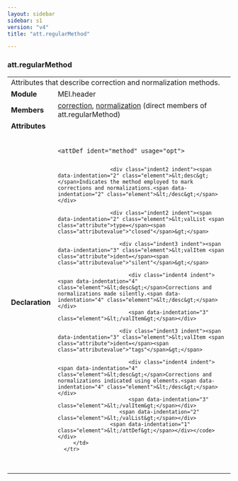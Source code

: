 ```yaml
---
layout: sidebar
sidebar: s1
version: "v4"
title: "att.regularMethod"

---
```


<div class="classSpec att">
   <h3 id="att.regularMethod">att.regularMethod</h3>
   <table class="wovenodd">
      <tr>
         <td colspan="2" class="wovenodd-col2">Attributes that describe correction and normalization methods.</td>
      </tr>
      <tr>
         <td class="wovenodd-col1"><strong>Module</strong></td>
         <td class="wovenodd-col2">MEI.header</td>
      </tr>
      <tr>
         <td class="wovenodd-col1"><strong>Members</strong></td>
         <td class="wovenodd-col2">
            <div class="parent">
               <div><a class="link_odd_elementSpec" href="{{ site.baseurl }}/{{ page.version }}/elements/correction.html">correction</a>, <a class="link_odd_elementSpec" href="{{ site.baseurl }}/{{ page.version }}/elements/normalization.html">normalization</a> (direct members of att.regularMethod)
               </div>
            </div>
         </td>
      </tr>
      <tr>
         <td class="wovenodd-col1"><strong>Attributes</strong></td>
         <td class="wovenodd-col2"></td>
      </tr>
      <tr>
         <td class="wovenodd-col1"><strong>Declaration</strong></td>
         <td class="wovenodd-col2">
            <div class="code" xml:space="preserve" data-lang="ODD"><code>
                  <div class="indent1 indent"><span data-indentation="1" class="element">&lt;attDef <span class="attribute">ident=</span><span class="attributevalue">"method"</span> <span class="attribute">usage=</span><span class="attributevalue">"opt"</span>&gt;</span>
                     
                     <div class="indent2 indent"><span data-indentation="2" class="element">&lt;desc&gt;</span>Indicates the method employed to mark corrections and normalizations.<span data-indentation="2" class="element">&lt;/desc&gt;</span></div>
                     
                     <div class="indent2 indent"><span data-indentation="2" class="element">&lt;valList <span class="attribute">type=</span><span class="attributevalue">"closed"</span>&gt;</span>
                        
                        <div class="indent3 indent"><span data-indentation="3" class="element">&lt;valItem <span class="attribute">ident=</span><span class="attributevalue">"silent"</span>&gt;</span>
                           
                           <div class="indent4 indent"><span data-indentation="4" class="element">&lt;desc&gt;</span>Corrections and normalizations made silently.<span data-indentation="4" class="element">&lt;/desc&gt;</span></div>
                           <span data-indentation="3" class="element">&lt;/valItem&gt;</span></div>
                        
                        <div class="indent3 indent"><span data-indentation="3" class="element">&lt;valItem <span class="attribute">ident=</span><span class="attributevalue">"tags"</span>&gt;</span>
                           
                           <div class="indent4 indent"><span data-indentation="4" class="element">&lt;desc&gt;</span>Corrections and normalizations indicated using elements.<span data-indentation="4" class="element">&lt;/desc&gt;</span></div>
                           <span data-indentation="3" class="element">&lt;/valItem&gt;</span></div>
                        <span data-indentation="2" class="element">&lt;/valList&gt;</span></div>
                     <span data-indentation="1" class="element">&lt;/attDef&gt;</span></div></code></div>
         </td>
      </tr>
   </table>
</div>